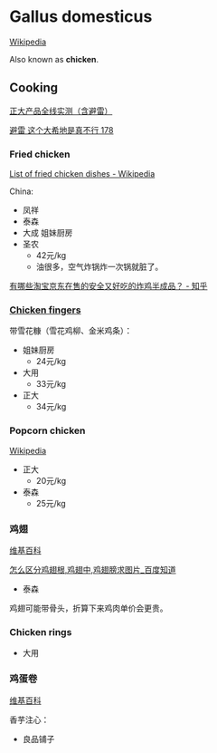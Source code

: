 # Gallus domesticus
[Wikipedia](https://en.wikipedia.org/wiki/Chicken)

Also known as **chicken**.

## Cooking
[正大产品全线实测（含避雷）](https://www.douban.com/group/topic/218021042/?_i=7492803t7S1tDs)

[避雷 这个大希地是真不行 178](https://nga.178.com/read.php?tid=34641451&rand=691)

### Fried chicken
[List of fried chicken dishes - Wikipedia](https://en.wikipedia.org/wiki/List_of_fried_chicken_dishes)

China:
- 凤祥
- 泰森
- 大成 姐妹厨房
- 圣农
  - 42元/kg
  - 油很多，空气炸锅炸一次锅就脏了。

[有哪些淘宝京东在售的安全又好吃的炸鸡半成品？ - 知乎](https://www.zhihu.com/question/369691696)

### [Chicken fingers](https://en.wikipedia.org/wiki/Chicken_fingers)
带雪花糠（雪花鸡柳、金米鸡条）：
- 姐妹厨房
  - 24元/kg
- 大用
  - 33元/kg
- 正大
  - 34元/kg

### Popcorn chicken
[Wikipedia](https://en.wikipedia.org/wiki/Popcorn_chicken)

- 正大
  - 20元/kg
- 泰森
  - 25元/kg

### 鸡翅
[维基百科](https://zh.wikipedia.org/zh-cn/%E9%9B%9E%E7%BF%85)

[怎么区分鸡翅根,鸡翅中,鸡翅膀求图片\_百度知道](https://zhidao.baidu.com/question/392546774237702765.html)

- 泰森

鸡翅可能带骨头，折算下来鸡肉单价会更贵。

### Chicken rings
- 大用

### 鸡蛋卷
[维基百科](https://zh.wikipedia.org/wiki/%E9%B8%A1%E8%9B%8B%E5%8D%B7)

香芋注心：
- 良品铺子